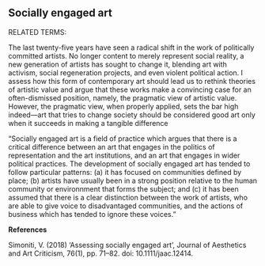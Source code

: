 ## Socially engaged art

RELATED TERMS:


The last twenty-five years have seen a radical shift in the work of politically committed artists. No longer content to merely represent social reality, a new generation of artists has sought to change it, blending art with activism, social regeneration projects, and even violent political action. I assess how this form of contemporary art should lead us to rethink theories of artistic value and argue that these works make a convincing case for an often-dismissed position, namely, the pragmatic view of artistic value. However, the pragmatic view, when properly applied, sets the bar high indeed—art that tries to change society should be considered good art only when it succeeds in making a tangible difference

“Socially engaged art is a field of practice which argues that there is a critical difference between an art that engages in the politics of representation and the art institutions, and an art that engages in wider political practices. The development of socially engaged art has tended to follow particular patterns: (a) it has focused on communities defined by place; (b) artists have usually been in a strong position relative to the human community or environnment that forms the subject; and (c) it has been assumed that there is a clear distinction between the work of artists, who are able to give voice to disadvantaged communities, and the actions of business which has tended to ignore these voices.”

**References**

Simoniti, V. (2018) ‘Assessing socially engaged art’, Journal of Aesthetics and Art Criticism, 76(1), pp. 71–82. doi: 10.1111/jaac.12414.
